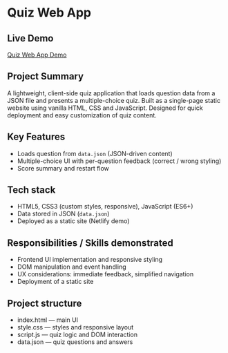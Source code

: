 # Quiz Web App

## Live Demo
[Quiz Web App Demo](https://paranjoy-quizapp.netlify.app/)

## Project Summary
A lightweight, client-side quiz application that loads question data from a JSON file and presents a multiple-choice quiz. Built as a single-page static website using vanilla HTML, CSS and JavaScript. Designed for quick deployment and easy customization of quiz content.

## Key Features

- Loads question from `data.json` (JSON-driven content)
- Multiple-choice UI with per-question feedback (correct / wrong styling)
- Score summary and restart flow

## Tech stack
- HTML5, CSS3 (custom styles, responsive), JavaScript (ES6+)
- Data stored in JSON (`data.json`)
- Deployed as a static site (Netlify demo)

## Responsibilities / Skills demonstrated
- Frontend UI implementation and responsive styling
- DOM manipulation and event handling
- UX considerations: immediate feedback, simplified navigation
- Deployment of a static site

## Project structure
- index.html — main UI
- style.css — styles and responsive layout
- script.js — quiz logic and DOM interaction
- data.json — quiz questions and answers

